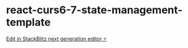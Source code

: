 # react-curs6-7-state-management-template


<!-- This React E-commerce App, created for my web development course, is a simple online game store. Users can browse products from an external API, add them to a cart, save favorites, and switch between light and dark themes. -->
[Edit in StackBlitz next generation editor ⚡️](https://stackblitz.com/~/github.com/GeorgianaNistor/react-curs6-7-state-management-template)